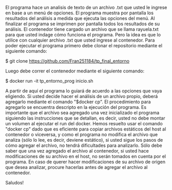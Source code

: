 El programa hace un analisis de texto de un archivo .txt que usted le ingrese en base a un menú de opciones. El programa muestra por pantalla los resultados del análisis a medida que ejecuta las opciones del menú. Al finalizar el programa se imprimen por pantalla todos los resultados de su análisis. El contenedor tiene cargado un archivo que se llama rayuela.txt para que usted indage cómo funciona el programa. Pero la idea es que lo utilice con cualquier archivo .txt que usted ingrese al contenedor. Para poder ejecutar el programa primero debe clonar el repositorio mediante el siguiente comando:

$ git clone https://github.com/Fran251184/tp_final_entorno

Luego debe correr el contenedor mediante el siguiente comando:

$ docker run -it tp_entorno_prog inicio.sh

A partir de aquí el programa lo guiará de acuerdo a las opciones que vaya eligiendo. Si usted decide hacer el análisis de un archivo propio, deberá agregarlo mediante el comando "$docker cp". El procedimiento para agregarlo se encuentra descripto en la ejecución del programa. Es importante que el archivo sea agregado una vez inicializado el programa siguiendo las instrucciones que se detallan, es decir, usted no debe montar un volumen al ejecutar el run del docker. Hemos resuelto usar el comando "docker cp" dado que es eficiente para copiar archivos estáticos del host al contenedor o viceversa, y como el programa no modifica el archivo que analiza (sólo lo lee, es decir, deviene estático), si usted sigue los pasos de cómo agregar el archivo, no tendrá dificultades para analizarlo. Sólo debe saber que una vez agregado el archivo al contenedor, si usted hace modificaciones de su archivo en el host, no serán tomados en cuenta por el programa. En caso de querer hacer modificaciones de su archivo de origen que desea analizar, procure hacerlas antes de agregar el archivo al contenedor.       



Saludos! 


